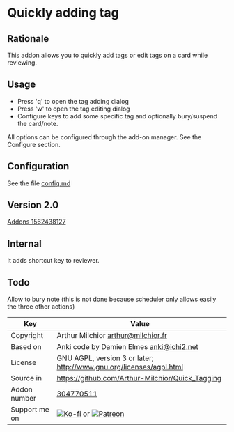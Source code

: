 # Quickly adding tag
## Rationale

This addon allows you to quickly add tags or edit tags on a card while reviewing.

## Usage

* Press 'q' to open the tag adding dialog
* Press 'w' to open the tag editing dialog
* Configure keys to add some specific tag and optionally
  bury/suspend the card/note.

All options can be configured through the add-on manager. See the
Configure section.

## Configuration
See the file [config.md](https://github.com/Arthur-Milchior/Quick_Tagging/blob/master/config.md)

## Version 2.0
[Addons 1562438127](https://ankiweb.net/shared/info/1562438127)

## Internal
It adds shortcut key to reviewer.

## Todo
Allow to bury note (this is not done because scheduler only allows easily the three other actions)

Key         |Value
------------|-------------------------------------------------------------------
Copyright   | Arthur Milchior <arthur@milchior.fr>
Based on    | Anki code by Damien Elmes <anki@ichi2.net>
License     | GNU AGPL, version 3 or later; http://www.gnu.org/licenses/agpl.html
Source in   | https://github.com/Arthur-Milchior/Quick_Tagging
Addon number| [304770511](https://ankiweb.net/shared/info/304770511)
Support me on| [![Ko-fi](https://ko-fi.com/img/Kofi_Logo_Blue.svg)](Ko-fi.com/arthurmilchior) or [![Patreon](http://www.milchior.fr/patreon.png)](https://www.patreon.com/bePatron?u=146206)
